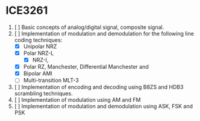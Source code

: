 # ICE3261

1. [ ] Basic concepts of analog/digital signal, composite signal. 
2. [ ] Implementation of modulation and demodulation for the following line coding techniques:
    - [x] Unipolar NRZ 
    - [x] Polar NRZ-L 
        - [x] NRZ-I, 
    - [x] Polar RZ, Manchester, Differential Manchester and 
    - [x] Bipolar AMI 
    - [ ] Multi-transition MLT-3 
3. [ ] Implementation of encoding and decoding using B8ZS and HDB3 scrambling techniques. 
4. [ ] Implementation of modulation using AM and FM 
5. [ ] Implementation of modulation and demodulation using ASK, FSK and PSK

